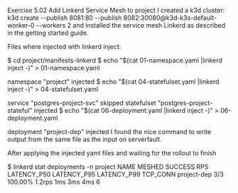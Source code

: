 Exercise 5.02 Add Linkerd Service Mesh to project
I created a k3d cluster: k3d create --publish 8081:80 --publish 8082:30080@k3d-k3s-default-worker-0 --workers 2 and installed the service mesh Linkerd as described in the getting started guide.

Files where injected with linkerd inject:

$ cd project/manifests-linkerd
$ echo "$(cat 01-namespace.yaml |linkerd inject -)" > 01-namespace.yaml

namespace "project" injected
$ echo "$(cat 04-statefulset.yaml |linkerd inject -)" > 04-statefulset.yaml

service "postgres-project-svc" skipped
statefulset "postgres-project-stateful" injected
$ echo "$(cat 06-deployment.yaml |linkerd inject -)" > 06-deployment.yaml

deployment "project-dep" injected
I found the nice command to write output from the same file as the input on serverfault.

After applying the injected yaml files and waiting for the rollout to finish

$ linkerd stat deployments -n project
NAME          MESHED   SUCCESS      RPS   LATENCY_P50   LATENCY_P95   LATENCY_P99   TCP_CONN
project-dep      3/3   100.00%   1.2rps           1ms           3ms           4ms          6